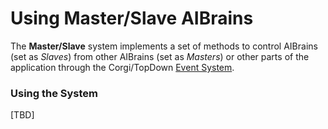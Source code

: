 # Using Master/Slave AIBrains

The **Master/Slave** system implements a set of methods to control AIBrains \(set as _Slaves_\) from other AIBrains \(set as _Masters_\) or other parts of the application through the Corgi/TopDown [Event System](https://corgi-engine-docs.moremountains.com/events.html).

### Using the System

\[TBD\]





